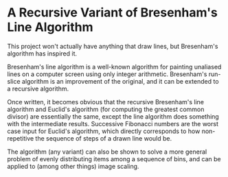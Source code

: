 # A Recursive Variant of Bresenham's Line Algorithm

This project won't actually have anything that draw lines, but
Bresenham's algorithm has inspired it.

Bresenham's line algorithm is a well-known algorithm for painting
unaliased lines on a computer screen using only integer arithmetic.
Bresenham's run-slice algorithm is an improvement of the original, and
it can be extended to a recursive algorithm.

Once written, it becomes obvious that the recursive Bresenham's line
algorithm and Euclid's algorithm (for computing the greatest common
divisor) are essentially the same, except the line algorithm does
something with the intermediate results. Successive Fibonacci numbers
are the worst case input for Euclid's algorithm, which directly
corresponds to how non-repetitive the sequence of steps of a drawn
line would be.

The algorithm (any variant) can also be shown to solve a more general
problem of evenly distributing items among a sequence of bins, and can
be applied to (among other things) image scaling.
